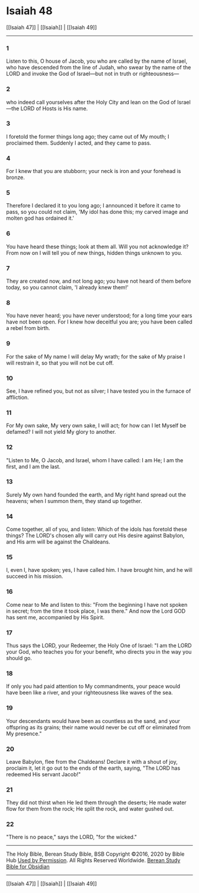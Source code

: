 # Isaiah 48

[[Isaiah 47]] | [[Isaiah]] | [[Isaiah 49]]

---

### 1
Listen to this, O house of Jacob, you who are called by the name of Israel, who have descended from the line of Judah, who swear by the name of the LORD and invoke the God of Israel—but not in truth or righteousness—

### 2
who indeed call yourselves after the Holy City and lean on the God of Israel—the LORD of Hosts is His name.

### 3
I foretold the former things long ago; they came out of My mouth; I proclaimed them. Suddenly I acted, and they came to pass.

### 4
For I knew that you are stubborn; your neck is iron and your forehead is bronze.

### 5
Therefore I declared it to you long ago; I announced it before it came to pass, so you could not claim, 'My idol has done this; my carved image and molten god has ordained it.'

### 6
You have heard these things; look at them all. Will you not acknowledge it? From now on I will tell you of new things, hidden things unknown to you.

### 7
They are created now, and not long ago; you have not heard of them before today, so you cannot claim, 'I already knew them!'

### 8
You have never heard; you have never understood; for a long time your ears have not been open. For I knew how deceitful you are; you have been called a rebel from birth.

### 9
For the sake of My name I will delay My wrath; for the sake of My praise I will restrain it, so that you will not be cut off.

### 10
See, I have refined you, but not as silver; I have tested you in the furnace of affliction.

### 11
For My own sake, My very own sake, I will act; for how can I let Myself be defamed? I will not yield My glory to another.

### 12
"Listen to Me, O Jacob, and Israel, whom I have called: I am He; I am the first, and I am the last.

### 13
Surely My own hand founded the earth, and My right hand spread out the heavens; when I summon them, they stand up together.

### 14
Come together, all of you, and listen: Which of the idols has foretold these things? The LORD's chosen ally will carry out His desire against Babylon, and His arm will be against the Chaldeans.

### 15
I, even I, have spoken; yes, I have called him. I have brought him, and he will succeed in his mission.

### 16
Come near to Me and listen to this: "From the beginning I have not spoken in secret; from the time it took place, I was there." And now the Lord GOD has sent me, accompanied by His Spirit.

### 17
Thus says the LORD, your Redeemer, the Holy One of Israel: "I am the LORD your God, who teaches you for your benefit, who directs you in the way you should go.

### 18
If only you had paid attention to My commandments, your peace would have been like a river, and your righteousness like waves of the sea.

### 19
Your descendants would have been as countless as the sand, and your offspring as its grains; their name would never be cut off or eliminated from My presence."

### 20
Leave Babylon, flee from the Chaldeans! Declare it with a shout of joy, proclaim it, let it go out to the ends of the earth, saying, "The LORD has redeemed His servant Jacob!"

### 21
They did not thirst when He led them through the deserts; He made water flow for them from the rock; He split the rock, and water gushed out.

### 22
"There is no peace," says the LORD, "for the wicked."

---

The Holy Bible, Berean Study Bible, BSB
Copyright ©2016, 2020 by Bible Hub
[Used by Permission](https://berean.bible/terms.htm). All Rights Reserved Worldwide.
[Berean Study Bible for Obsidian](https://github.com/gapmiss/berean-study-bible-for-obsidian)

---

[[Isaiah 47]] | [[Isaiah]] | [[Isaiah 49]]

